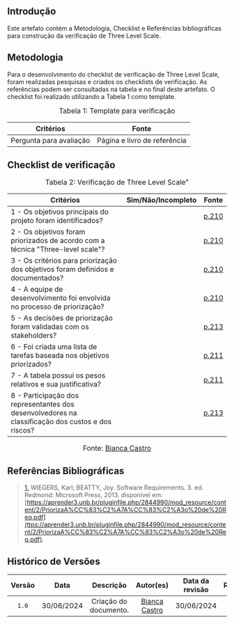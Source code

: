 ## Introdução

Este artefato contém a Metodologia, Checklist e Referências bibliográficas para construção da verificação de Three Level Scale. 

## Metodologia

Para o desenvolvimento do checklist de verificação de Three Level Scale, foram realizadas pesquisas e criados os checklists de verificação. As referências podem ser consultadas na tabela e no final deste artefato. O checklist foi realizado utilizando a Tabela 1 como template.

<font size="3"><p style="text-align: center">Tabela 1: Template para verificação</p></font>

<center>

Critérios | Fonte
--|--
Pergunta para avaliação| Página e livro de referência

</center>

## Checklist de verificação

<font size="3"><p style="text-align: center">Tabela 2: Verificação de Three Level Scale"</p></font>


| Critérios | Sim/Não/Incompleto | Fonte |
|-----------|---------------------|-------|
| 1 - Os objetivos principais do projeto foram identificados? |  | <a id="TEC1" href="https://github.com/Requisitos-de-Software/2024.1-Meu-INSS/blob/Print-checklist/docs/imagens/checklists/tls_pag210.png">p.210</a>  |
| 2 - Os objetivos foram priorizados de acordo com a técnica "Three-level scale"? |  | <a id="TEC1" href="https://github.com/Requisitos-de-Software/2024.1-Meu-INSS/blob/Print-checklist/docs/imagens/checklists/tls_pag210.png">p.210</a>  |
| 3 - Os critérios para priorização dos objetivos foram definidos e documentados? |  | <a id="TEC1" href="https://github.com/Requisitos-de-Software/2024.1-Meu-INSS/blob/Print-checklist/docs/imagens/checklists/tls_pag210.png">p.210</a>  |
| 4 - A equipe de desenvolvimento foi envolvida no processo de priorização? |  | <a id="TEC1" href="https://github.com/Requisitos-de-Software/2024.1-Meu-INSS/blob/Print-checklist/docs/imagens/checklists/tls_pag210.png">p.210</a>  |
| 5 - As decisões de priorização foram validadas com os stakeholders? |  | <a id="TEC1" href="https://github.com/Requisitos-de-Software/2024.1-Meu-INSS/blob/Print-checklist/docs/imagens/checklists/tls_pag213.png">p.213</a>  |
| 6 - Foi criada uma lista de tarefas baseada nos objetivos priorizados? |  | <a id="TEC1" href="https://github.com/Requisitos-de-Software/2024.1-Meu-INSS/blob/Print-checklist/docs/imagens/checklists/tls_pag211.png">p.211</a>  |
| 7 - A tabela possui os pesos relativos e sua justificativa? |  | <a id="TEC1" href="https://github.com/Requisitos-de-Software/2024.1-Meu-INSS/blob/Print-checklist/docs/imagens/checklists/tls_pag211.png">p.211</a>  |
| 8 - Participação dos representantes dos desenvolvedores na classificação dos custos e dos riscos? |  | <a id="TEC1" href="https://github.com/Requisitos-de-Software/2024.1-Meu-INSS/blob/Print-checklist/docs/imagens/checklists/tls_pag213.png">p.213</a>  |


<font size="3"><p style="text-align: center">Fonte: [Bianca Castro](https://github.com/BiancaPatrocinio7) </p></font>

## Referências Bibliográficas
> <a id="RP1" href="#TEC1">1.</a> WIEGERS, Karl; BEATTY, Joy. Software Requirements. 3. ed. Redmond: Microsoft Press, 2013. disponível em: [https://aprender3.unb.br/pluginfile.php/2844990/mod_resource/content/2/PriorizaA%CC%83%C2%A7A%CC%83%C2%A3o%20de%20Req.pdf](ttps://aprender3.unb.br/pluginfile.php/2844990/mod_resource/content/2/PriorizaA%CC%83%C2%A7A%CC%83%C2%A3o%20de%20Req.pdf).


## Histórico de Versões

| Versão | Data | Descrição | Autor(es) | Data da revisão | Revisor(es) |
| :--: | :--: | :--: | :--: | :--: | :--: |
|`1.0` | 30/06/2024 | Criação do documento. |[Bianca Castro](https://github.com/BiancaPatrocinio7)| 30/06/2024 |[Gabriel Souza](https://github.com/GabrielMS00)|   
